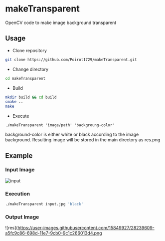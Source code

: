 # makeTransparent
OpenCV code to make image background transparent 

## Usage
* Clone repository
```bash
git clone https://github.com/Poirot1729/makeTransparent.git
```

* Change directory
```bash
cd makeTransparent
```

* Build
```bash
mkdir build && cd build
cmake ..
make
```

* Execute
```
./makeTransparent 'image/path' 'backgroung-color'
```
background-color is either white or black according to the image background.
Resulting image will be stored in the main directory as res.png

## Example

### Input Image
![input](https://user-images.githubusercontent.com/15849927/28239569-be235da0-698c-11e7-9177-126dfb29cc42.jpeg)

### Execution
```bash
./makeTransparent input.jpg 'black'
```

### Output Image
![res](https://user-images.githubusercontent.com/15849927/28239609-a5fc9c86-698d-11e7-9cb0-9c1c266013d4.png


